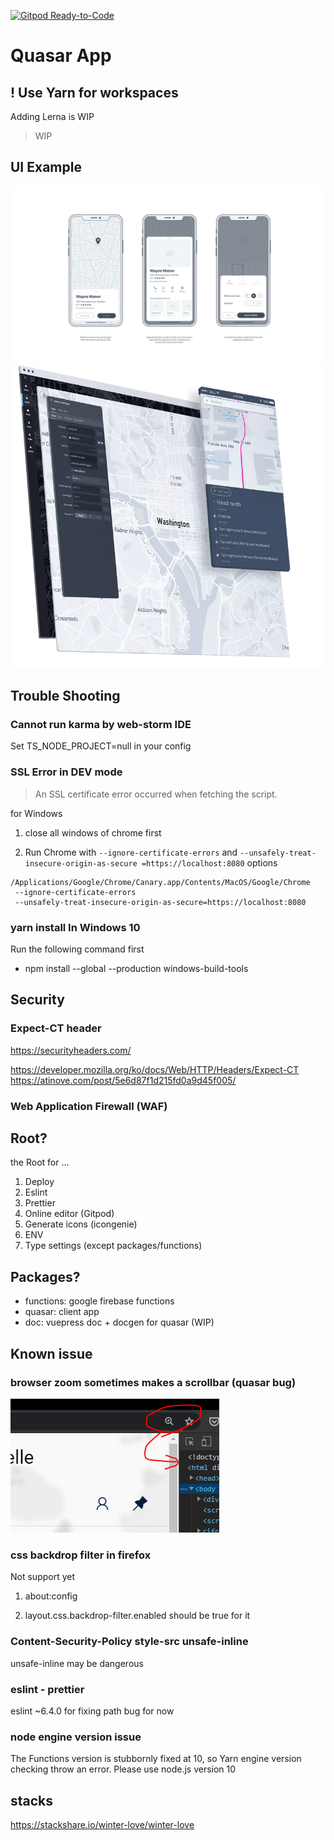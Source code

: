 [![Gitpod Ready-to-Code](https://img.shields.io/badge/Gitpod-Ready--to--Code-blue?logo=gitpod)](https://gitpod.io/#https://github.com/bichikim/winter-love-quasar) 

# Quasar App

## ! Use Yarn for workspaces

Adding Lerna is WIP

> WIP

## UI Example

![ui](./media/ui-example.gif)
![ui](./media/ui-example2.png)

## Trouble Shooting

### Cannot run karma by web-storm IDE

Set TS_NODE_PROJECT=null in your config

### SSL Error in DEV mode

> An SSL certificate error occurred when fetching the script.


for Windows

1. close all windows of chrome first

2. Run Chrome with `--ignore-certificate-errors` and `--unsafely-treat-insecure-origin-as-secure
=https://localhost:8080` options

```
/Applications/Google/Chrome/Canary.app/Contents/MacOS/Google/Chrome
 --ignore-certificate-errors
 --unsafely-treat-insecure-origin-as-secure=https://localhost:8080
```

### yarn install In Windows 10

Run the following command first

- npm install --global --production windows-build-tools


## Security

### Expect-CT header

https://securityheaders.com/

https://developer.mozilla.org/ko/docs/Web/HTTP/Headers/Expect-CT
https://atinove.com/post/5e6d87f1d215fd0a9d45f005/

### Web Application Firewall (WAF)

## Root?

the Root for ...

1. Deploy
2. Eslint
3. Prettier
4. Online editor (Gitpod)
5. Generate icons (icongenie)
6. ENV
7. Type settings (except packages/functions)

## Packages?

- functions: google firebase functions
- quasar: client app
- doc: vuepress doc + docgen for quasar (WIP)


## Known issue 


### browser zoom sometimes makes a scrollbar (quasar bug)

![issue](./media/issue0.PNG)


### css backdrop filter in firefox

Not support yet 

1. about:config

2. layout.css.backdrop-filter.enabled should be true for it


### Content-Security-Policy  style-src unsafe-inline 

unsafe-inline may be dangerous

### eslint - prettier
eslint ~6.4.0 for fixing path bug for now

### node engine version issue
The Functions version is stubbornly fixed at 10, so Yarn engine version checking throw an error.
Please use node.js version 10

## stacks

https://stackshare.io/winter-love/winter-love

